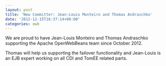 ```yaml
---
layout: post
title: 'New Committer: Jean-Louis Monteiro and Thomas Andraschko'
date: '2012-12-15T16:37:14+00:00'
categories: owb
---
```

<p>We are proud to have Jean-Louis Monteiro and Thomas Andraschko supporting the Apache OpenWebBeans team since October 2012.</p> 
  <p>Thomas will help us supporting the failover functionality and Jean-Louis is an EJB expert working on all CDI and TomEE related parts. <br /></p> 
  <p><br /></p>
